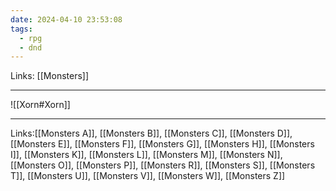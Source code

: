 ```yaml
---
date: 2024-04-10 23:53:08
tags:
  - rpg
  - dnd
---
```

Links: [[Monsters]]

---

![[Xorn#Xorn]]

---
Links:[[Monsters A]], [[Monsters B]], [[Monsters C]], [[Monsters D]], [[Monsters E]], [[Monsters F]], [[Monsters G]], [[Monsters H]], [[Monsters I]], [[Monsters K]], [[Monsters L]], [[Monsters M]], [[Monsters N]], [[Monsters O]], [[Monsters P]], [[Monsters R]], [[Monsters S]], [[Monsters T]], [[Monsters U]], [[Monsters V]], [[Monsters W]], [[Monsters Z]]
